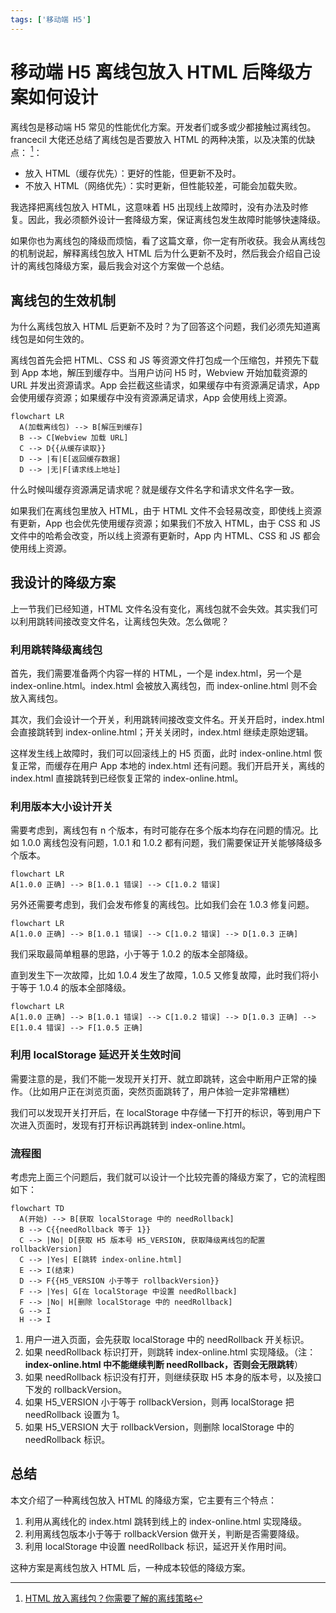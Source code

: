 ```yaml
---
tags: ['移动端 H5']
---
```


# 移动端 H5 离线包放入 HTML 后降级方案如何设计

离线包是移动端 H5 常见的性能优化方案。开发者们或多或少都接触过离线包。francecil 大佬还总结了离线包是否要放入 HTML 的两种决策，以及决策的优缺点： [^1]：

- 放入 HTML（缓存优先）：更好的性能，但更新不及时。
- 不放入 HTML（网络优先）：实时更新，但性能较差，可能会加载失败。

我选择把离线包放入 HTML，这意味着 H5 出现线上故障时，没有办法及时修复。因此，我必须额外设计一套降级方案，保证离线包发生故障时能够快速降级。

如果你也为离线包的降级而烦恼，看了这篇文章，你一定有所收获。我会从离线包的机制说起，解释离线包放入 HTML 后为什么更新不及时，然后我会介绍自己设计的离线包降级方案，最后我会对这个方案做一个总结。

## 离线包的生效机制

为什么离线包放入 HTML 后更新不及时？为了回答这个问题，我们必须先知道离线包是如何生效的。

离线包首先会把 HTML、CSS 和 JS 等资源文件打包成一个压缩包，并预先下载到 App 本地，解压到缓存中。当用户访问 H5 时，Webview 开始加载资源的 URL 并发出资源请求。App 会拦截这些请求，如果缓存中有资源满足请求，App 会使用缓存资源；如果缓存中没有资源满足请求，App 会使用线上资源。

```mermaid
flowchart LR
  A(加载离线包) --> B[解压到缓存]
  B --> C[Webview 加载 URL]
  C --> D{{从缓存读取}}
  D --> |有|E[返回缓存数据]
  D --> |无|F[请求线上地址]
```

什么时候叫缓存资源满足请求呢？就是缓存文件名字和请求文件名字一致。

如果我们在离线包里放入 HTML，由于 HTML 文件不会轻易改变，即使线上资源有更新，App 也会优先使用缓存资源；如果我们不放入 HTML，由于 CSS 和 JS 文件中的哈希会改变，所以线上资源有更新时，App 内 HTML、CSS 和 JS 都会使用线上资源。

## 我设计的降级方案

上一节我们已经知道，HTML 文件名没有变化，离线包就不会失效。其实我们可以利用跳转间接改变文件名，让离线包失效。怎么做呢？

### 利用跳转降级离线包

首先，我们需要准备两个内容一样的 HTML，一个是 index.html，另一个是 index-online.html。index.html 会被放入离线包，而 index-online.html 则不会放入离线包。


其次，我们会设计一个开关，利用跳转间接改变文件名。开关开启时，index.html 会直接跳转到 index-online.html；开关关闭时，index.html 继续走原始逻辑。

这样发生线上故障时，我们可以回滚线上的 H5 页面，此时 index-online.html 恢复正常，而缓存在用户 App 本地的 index.html 还有问题。我们开启开关，离线的 index.html 直接跳转到已经恢复正常的 index-online.html。

### 利用版本大小设计开关

需要考虑到，离线包有 n 个版本，有时可能存在多个版本均存在问题的情况。比如 1.0.0 离线包没有问题，1.0.1 和 1.0.2 都有问题，我们需要保证开关能够降级多个版本。

```mermaid
flowchart LR
A[1.0.0 正确] --> B[1.0.1 错误] --> C[1.0.2 错误]
```

另外还需要考虑到，我们会发布修复的离线包。比如我们会在 1.0.3 修复问题。

```mermaid
flowchart LR
A[1.0.0 正确] --> B[1.0.1 错误] --> C[1.0.2 错误] --> D[1.0.3 正确]
```

我们采取最简单粗暴的思路，小于等于 1.0.2 的版本全部降级。

直到发生下一次故障，比如 1.0.4 发生了故障，1.0.5 又修复故障，此时我们将小于等于 1.0.4 的版本全部降级。

```mermaid
flowchart LR
A[1.0.0 正确] --> B[1.0.1 错误] --> C[1.0.2 错误] --> D[1.0.3 正确] --> E[1.0.4 错误] --> F[1.0.5 正确]
```

### 利用 localStorage 延迟开关生效时间

需要注意的是，我们不能一发现开关打开、就立即跳转，这会中断用户正常的操作。（比如用户正在浏览页面，突然页面跳转了，用户体验一定非常糟糕）

我们可以发现开关打开后，在 localStorage 中存储一下打开的标识，等到用户下次进入页面时，发现有打开标识再跳转到 index-online.html。

### 流程图

考虑完上面三个问题后，我们就可以设计一个比较完善的降级方案了，它的流程图如下：

```mermaid
flowchart TD
  A(开始) --> B[获取 localStorage 中的 needRollback]
  B --> C{{needRollback 等于 1}}
  C --> |No| D[获取 H5 版本号 H5_VERSION, 获取降级离线包的配置 rollbackVersion]
  C --> |Yes| E[跳转 index-online.html]
  E --> I(结束)
  D --> F{{H5_VERSION 小于等于 rollbackVersion}}
  F --> |Yes| G[在 localStorage 中设置 needRollback]
  F --> |No| H[删除 localStorage 中的 needRollback]
  G --> I
  H --> I
```

1. 用户一进入页面，会先获取 localStorage 中的 needRollback 开关标识。
2. 如果 needRollback 标识打开，则跳转 index-online.html 实现降级。（注：**index-online.html 中不能继续判断 needRollback，否则会无限跳转**）
3. 如果 needRollback 标识没有打开，则继续获取 H5 本身的版本号，以及接口下发的 rollbackVersion。
4. 如果 H5_VERSION 小于等于 rollbackVersion，则再 localStorage 把 needRollback 设置为 1。
5. 如果 H5_VERSION 大于 rollbackVersion，则删除 localStorage 中的 needRollback 标识。

## 总结

本文介绍了一种离线包放入 HTML 的降级方案，它主要有三个特点：

1. 利用从离线化的 index.html 跳转到线上的 index-online.html 实现降级。
2. 利用离线包版本小于等于 rollbackVersion 做开关，判断是否需要降级。
3. 利用 localStorage 中设置 needRollback 标识，延迟开关作用时间。

这种方案是离线包放入 HTML 后，一种成本较低的降级方案。

[^1]: [HTML 放入离线包？你需要了解的离线策略](https://juejin.cn/post/7254549436625256506)
